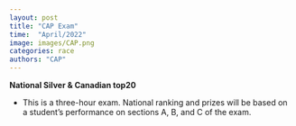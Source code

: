 ```yaml
---
layout: post
title: "CAP Exam"
time:  "April/2022"
image: images/CAP.png
categories: race
authors: "CAP"
---
```

**National Silver & Canadian top20**
- This is a three-hour exam. National ranking and prizes will be based on a student’s performance on sections A, B, and C of the exam.